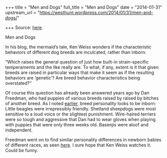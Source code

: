 +++
title = "Men and Dogs"
full_title = "Men and Dogs"
date = "2014-01-31"
upstream_url = "https://westhunt.wordpress.com/2014/01/31/men-and-dogs/"

+++
Source: [here](https://westhunt.wordpress.com/2014/01/31/men-and-dogs/).

Men and Dogs

In his blog, the mermaid’s tale, Ken Weiss wonders if the characteristic
behaviors of different dog breeds are inculcated, rather than inborn:

“Which raises the general question of just how built-in strain-specific
temperaments and the like really are. To what, if any, extent is it that
given breeds are raised in particular ways that make it seem as if the
resulting behaviors are ‘genetic’? Are breed behavior characteristics
being overstated?”  

Of course this question has already been answered years ago by Dan
Freedman, who had puppies of various breeds raised by raised by bitches
of another breed. As I noted
[earlier](https://westhunt.wordpress.com/2013/03/16/dan-freedmans-babies/),
breed personality looks to be inborn: Little beagles were irrepressibly
friendly. Shetland sheepdogs were most sensitive to a loud voice or the
slightest punishment. Wire-haired terriers were so tough and aggressive
that Dan had to wear gloves when playing with puppies that were only
three weeks old. Basenjis were aloof and independent.

Freedman went on to find similar personality differences in newborn
babies of different races, as seen
[here](http://www.dailymotion.com/video/xz2jjx_cross-cultural-differences-in-newborn-behavior_news#.UW7ho8rkef0).
I sure hope that Ken Weiss watches it. Could be funny.







